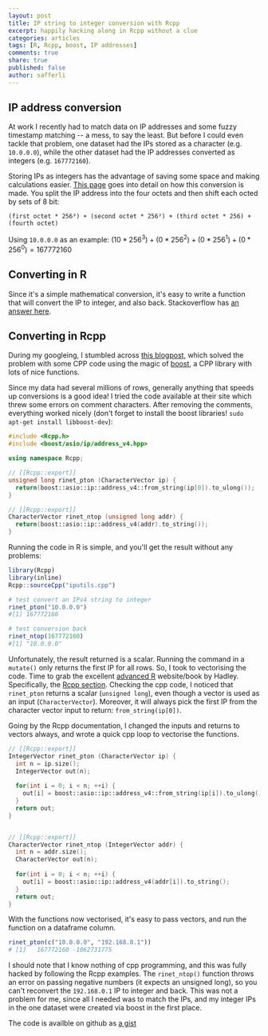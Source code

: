 ```yaml
---
layout: post
title: IP string to integer conversion with Rcpp
excerpt: happily hacking along in Rcpp without a clue
categories: articles
tags: [R, Rcpp, boost, IP addresses]
comments: true
share: true
published: false
author: safferli
---
```


## IP address conversion

At work I recently had to match data on IP addresses and some fuzzy timestamp matching -- a mess, to say the least. But before I could even tackle that problem, one dataset had the IPs stored as a character (e.g. `10.0.0.0`), while the other dataset had the IP addresses converted as integers (e.g. `167772160`). 

Storing IPs as integers has the advantage of saving some space and making calculations easier. [This page](http://www.aboutmyip.com/AboutMyXApp/IP2Integer.jsp?ipAddress=10.0.0.0) goes into detail on how this conversion is made. You split the IP address into the four octets and then shift each octed by sets of 8 bit: 

 	(first octet * 256³) + (second octet * 256²) + (third octet * 256) + (fourth octet)

Using `10.0.0.0` as an example: $(10*256^3) + (0*256^2) + (0*256^1) + (0*256^0) = 167772160$


## Converting in R

Since it's a simple mathematical conversion, it's easy to write a function that will convert the IP to integer, and also back. Stackoverflow has [an answer here](http://stackoverflow.com/questions/21610147/convert-ip-address-ipv4-itno-an-integer-in-r). 


## Converting in Rcpp

During my googleing, I stumbled across [this blogpost](http://datadrivensecurity.info/blog/posts/2014/May/speeding-up-ipv4-address-conversion-in-r/), which solved the problem with some CPP code using the magic of [boost](http://www.boost.org/), a CPP library with lots of nice functions.

Since my data had several millions of rows, generally anything that speeds up conversions is a good idea! I tried the code available at their site which threw some errors on comment characters. After removing the comments, everything worked nicely (don't forget to install the boost libraries! `sudo apt-get install libboost-dev`):

```cpp
#include <Rcpp.h> 
#include <boost/asio/ip/address_v4.hpp>

using namespace Rcpp;

// [[Rcpp::export]]
unsigned long rinet_pton (CharacterVector ip) { 
  return(boost::asio::ip::address_v4::from_string(ip[0]).to_ulong());
}

// [[Rcpp::export]]
CharacterVector rinet_ntop (unsigned long addr) {
  return(boost::asio::ip::address_v4(addr).to_string());
}
```

Running the code in R is simple, and you'll get the result without any problems: 

```R
library(Rcpp)
library(inline)
Rcpp::sourceCpp("iputils.cpp")

# test convert an IPv4 string to integer
rinet_pton("10.0.0.0")
#[1] 167772160

# test conversion back
rinet_ntop(167772160)
#[1] "10.0.0.0"
```

Unfortunately, the result returned is a scalar. Running the command in a `mutate()` only returns the first IP for all rows. 
So, I took to vectorising the code. Time to grab the excellent [advanced R](http://adv-r.had.co.nz/) website/book by Hadley. Specifically, the [Rcpp section](http://adv-r.had.co.nz/Rcpp.html). Checking the cpp code, I noticed that `rinet_pton` returns a scalar (`unsigned long`), even though a vector is used as an input (`CharacterVector`). Moreover, it will always pick the first IP from the character vector input to return: `from_string(ip[0])`. 

Going by the Rcpp documentation, I changed the inputs and returns to vectors always, and wrote a quick cpp loop to vectorise the functions. 

```cpp
// [[Rcpp::export]]
IntegerVector rinet_pton (CharacterVector ip) { 
  int n = ip.size();
  IntegerVector out(n);
  
  for(int i = 0; i < n; ++i) {
    out[i] = boost::asio::ip::address_v4::from_string(ip[i]).to_ulong();
  }
  return out;
}


// [[Rcpp::export]]
CharacterVector rinet_ntop (IntegerVector addr) {
  int n = addr.size();
  CharacterVector out(n);
  
  for(int i = 0; i < n; ++i) {
    out[i] = boost::asio::ip::address_v4(addr[i]).to_string();
  }
  return out;
}
```

With the functions now vectorised, it's easy to pass vectors, and run the function on a dataframe column. 

```R
rinet_pton(c("10.0.0.0", "192.168.0.1"))
# [1]   167772160 -1062731775
```

I should note that I know nothing of cpp programming, and this was fully hacked by following the Rcpp examples. The `rinet_ntop()` function throws an error on passing negative numbers (it expects an unsigned long), so you can't reconvert the `192.168.0.1` IP to integer and back. This was not a problem for me, since all I needed was to match the IPs, and my integer IPs in the one dataset were created via boost in the first place. 

The code is availble on github as [a gist](https://gist.github.com/safferli/70a858a460c0a084e35bcb71bc214273)






